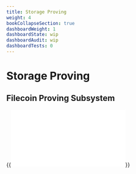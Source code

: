 ```yaml
---
title: Storage Proving
weight: 4
bookCollapseSection: true
dashboardWeight: 1
dashboardState: wip
dashboardAudit: wip
dashboardTests: 0
---
```


# Storage Proving

## Filecoin Proving Subsystem

{{<embed src="storage_proving_subsystem.id"  lang="go" >}}
